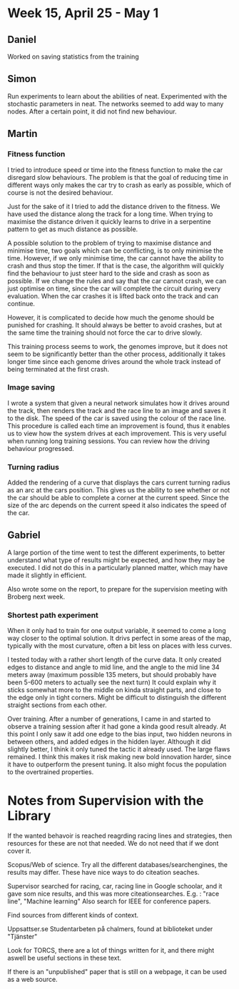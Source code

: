 # Week 15, April 25 - May 1


## Daniel
Worked on saving statistics from the training


## Simon
Run experiments to learn about the abilities of neat.
Experimented with the stochastic parameters in neat. The networks seemed to add way to many nodes. After a certain point, it did not find new behaviour.


## Martin

### Fitness function
I tried to introduce speed or time into the fitness function to make the car disregard slow behaviours. The problem is that the goal of reducing time in different ways only makes the car try to crash as early as possible, which of course is not the desired behaviour.

Just for the sake of it I tried to add the distance driven to the fitness. We have used the distance along the track for a long time. When trying to maximise the distance driven it quickly learns to drive in a serpentine pattern to get as much distance as possible.

A possible solution to the problem of trying to maximise distance and minimise time, two goals which can be conflicting, is to only minimise the time. However, if we only minimise time, the car cannot have the ability to crash and thus stop the timer. If that is the case, the algorithm will quickly find the behaviour to just steer hard to the side and crash as soon as possible. If we change the rules and say that the car cannot crash, we can just optimise on time, since the car will complete the circuit during every evaluation. When the car crashes it is lifted back onto the track and can continue.

However, it is complicated to decide how much the genome should be punished for crashing. It should always be better to avoid crashes, but at the same time the training should not force the car to drive slowly.

This training process seems to work, the genomes improve, but it does not seem to be significantly better than the other process, additionally it takes longer time since each genome drives around the whole track instead of being terminated at the first crash. 

### Image saving

I wrote a system that given a neural network simulates how it drives around the track, then renders the track and the race line to an image and saves it to the disk. The speed of the car is saved using the colour of the race line. This procedure is called each time an improvement is found, thus it enables us to view how the system drives at each improvement. This is very useful when running long training sessions. You can review how the driving behaviour progressed.

### Turning radius

Added the rendering of a curve that displays the cars current turning radius as an arc at the cars position. This gives us the ability to see whether or not the car should be able to complete a corner at the current speed. Since the size of the arc depends on the current speed it also indicates the speed of the car. 


## Gabriel
A large portion of the time went to test the different experiments, to better understand what type of results might be expected, and how they may be executed. I did not do this in a particularly planned matter, which may have made it slightly in efficient.

Also wrote some on the report, to prepare for the supervision meeting with Broberg next week.

### Shortest path experiment
When it only had to train for one output variable, it seemed to come a long way  closer to the optimal solution. It drivs perfect in some areas of the map, typically with the most curvature, often a bit less on places with less curves.

I tested today with a rather short length of the curve data. It only created edges to distance and angle to mid line, and the angle to the mid line 34 meters away (maximum possible 135 meters, but should probably have been 5-600 meters to actually see the next turn) It could explain why it sticks somewhat more to the middle on kinda straight parts, and close to the edge only in tight corners. Might be difficult to distinguish the different straight sections from each other.

Over training. After a number of generations, I came in and started to observe a training session after it had gone a kinda good result already. At this point I only saw it add one edge to the bias input, two hidden neurons in between others, and added edges in the hidden layer. Although it did slightly better, I think it only tuned the tactic it already used. The large flaws remained. I think this makes it risk making new bold innovation harder, since it have to outperform the present tuning. It also might focus the population to the overtrained properties.


# Notes from Supervision with the Library
If the wanted behavoir is reached reagrding racing lines and strategies, then resources for these are not that needed. We do not need that if we dont cover it.

Scopus/Web of science. Try all the different databases/searchengines, the results may differ.
These have nice ways to do citeation seaches.

Supervisor searched for racing, car, racing line in Google schoolar, and it gave som nice results, and this was more citeationsearches. E.g. : "race line", "Machine learning"
Also search for IEEE for conference papers.

Find sources from different kinds of context.

Uppsattser.se
Studentarbeten på chalmers, found at biblioteket under "Tjänster"

Look for TORCS, there are a lot of things written for it, and there might aswell be useful sections in these text.

If there is an "unpublished" paper that is still on a webpage, it can be used as a web source. 
